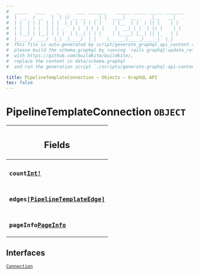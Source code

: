 ```yaml
---
#  _____   ____    _   _  ____ _______   ______ _____ _____ _______
#  |  __  / __   |  | |/ __ __   __| |  ____|  __ _   _|__   __|
#  | |  | | |  | | |  | | |  | | | |    | |__  | |  | || |    | |
#  | |  | | |  | | | . ` | |  | | | |    |  __| | |  | || |    | |
#  | |__| | |__| | | |  | |__| | | |    | |____| |__| || |_   | |
#  |_____/ ____/  |_| _|____/  |_|    |______|_____/_____|  |_|
#  This file is auto-generated by script/generate_graphql_api_content.sh,
#  please build the schema.graphql by running `rails graphql:update_reference_schema`
#  with https://github.com/buildkite/buildkite/,
#  replace the content in data/schema.graphql
#  and run the generation script `./scripts/generate-graphql-api-content.sh`.

title: PipelineTemplateConnection – Objects – GraphQL API
toc: false
---
```


<!-- vale off -->
<h1 class="has-pills" data-algolia-exclude>
  PipelineTemplateConnection
  <span class="pill pill--object pill--normal-case pill--large"><code>OBJECT</code></span>
</h1>
<!-- vale on -->

<table class="responsive-table responsive-table--single-column-rows">
  <thead>
    <th>
      <h2 data-algolia-exclude>Fields</h2>
    </th>
  </thead>
  <tbody>
    <tr><td><h3 class="is-small has-pills"><code>count</code><a href="/docs/apis/graphql/schemas/scalar/int" class="pill pill--scalar pill--normal-case pill--medium" title="Go to SCALAR Int"><code>Int!</code></a></h3></td></tr><tr><td><h3 class="is-small has-pills"><code>edges</code><a href="/docs/apis/graphql/schemas/object/pipelinetemplateedge" class="pill pill--object pill--normal-case pill--medium" title="Go to OBJECT PipelineTemplateEdge"><code>[PipelineTemplateEdge]</code></a></h3></td></tr><tr><td><h3 class="is-small has-pills"><code>pageInfo</code><a href="/docs/apis/graphql/schemas/object/pageinfo" class="pill pill--object pill--normal-case pill--medium" title="Go to OBJECT PageInfo"><code>PageInfo</code></a></h3></td></tr>
  </tbody>
</table>

<h2 data-algolia-exclude>Interfaces</h2>
<div>
  <a href="/docs/apis/graphql/schemas/interface/connection" class="pill pill--interface pill--normal-case pill--large" title="Go to INTERFACE Connection">
  <code>Connection</code>
</a>

</div>
